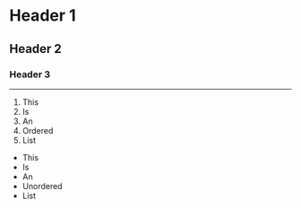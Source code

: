 # Header 1
## Header 2
### Header 3

---

1. This
1. Is
1. An
1. Ordered
1. List

- This
- Is
- An
- Unordered
- List
